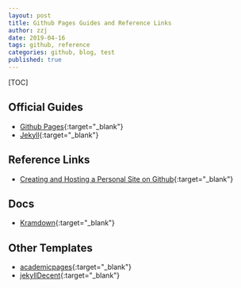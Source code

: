 ```yaml
---
layout: post
title: Github Pages Guides and Reference Links
author: zzj
date: 2019-04-16
tags: github, reference
categories: github, blog, test
published: true
---
```

[TOC]

## Official Guides

* [Github Pages](https://pages.github.com/){:target="_blank"}
* [Jekyll](http://jekyllrb.com/){:target="_blank"}

## Reference Links

* [Creating and Hosting a Personal Site on Github](http://jmcglone.com/guides/github-pages/){:target="_blank"}

## Docs

* [Kramdown](https://kramdown.gettalong.org/){:target="_blank"}

## Other Templates

* [academicpages](https://academicpages.github.io/){:target="_blank"}
* [jekyllDecent](https://github.com/jwillmer/jekyllDecent){:target="_blank"}
